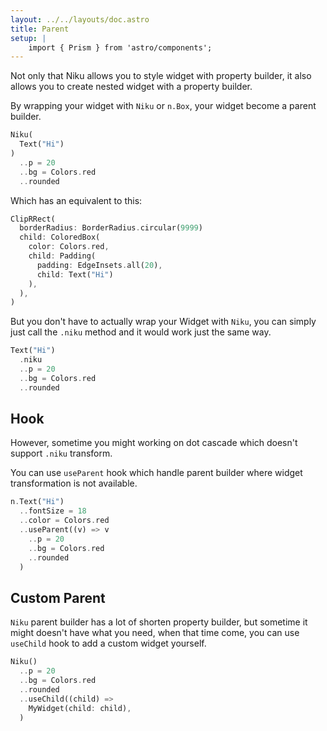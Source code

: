 ```yaml
---
layout: ../../layouts/doc.astro
title: Parent
setup: |
    import { Prism } from 'astro/components';
---
```

Not only that Niku allows you to style widget with property builder, it also allows you to create nested widget with a property builder.

By wrapping your widget with `Niku` or `n.Box`, your widget become a parent builder.
```dart
Niku(
  Text("Hi")
)
  ..p = 20
  ..bg = Colors.red
  ..rounded
```

Which has an equivalent to this:
```dart
ClipRRect(
  borderRadius: BorderRadius.circular(9999)
  child: ColoredBox(
    color: Colors.red,
    child: Padding(
      padding: EdgeInsets.all(20),
      child: Text("Hi")
    ),
  ),
)
```

But you don't have to actually wrap your Widget with `Niku`, you can simply just call the `.niku` method and it would work just the same way.
```dart
Text("Hi")
  .niku
  ..p = 20
  ..bg = Colors.red
  ..rounded
```

## Hook
However, sometime you might working on dot cascade which doesn't support `.niku` transform.

You can use `useParent` hook which handle parent builder where widget transformation is not available.
```dart
n.Text("Hi")
  ..fontSize = 18
  ..color = Colors.red
  ..useParent((v) => v
    ..p = 20
    ..bg = Colors.red
    ..rounded
  )
```

## Custom Parent
`Niku` parent builder has a lot of shorten property builder, but sometime it might doesn't have what you need, when that time come, you can use `useChild` hook to add a custom widget yourself.

```dart
Niku()
  ..p = 20
  ..bg = Colors.red
  ..rounded
  ..useChild((child) => 
    MyWidget(child: child),
  )
```

